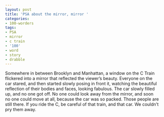 ```yaml
---
layout: post
title: 'PSA about the mirror, mirror '
categories:
- 100-worders
tags:
- PSA
- mirror
- c train
- '100'
- word
- story
- drabble
---
```

Somewhere in between Brooklyn and Manhattan, a window on the C Train flickered into a mirror that reflected the viewer’s beauty. Everyone on the car stared, and then started slowly posing in front it, watching the beautiful reflection of their bodies and faces, looking fabulous.
The car slowly filled up, and no one got off. No one could look away from the mirror, and soon no one could move at all, because the car was so packed.
Those people are still there. If you ride the C, be careful of that train, and that car. We couldn’t pry them away.
